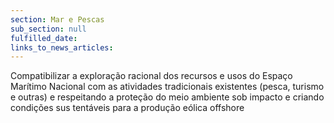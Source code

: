 ```yaml
---
section: Mar e Pescas
sub_section: null
fulfilled_date:
links_to_news_articles:
---
```


Compatibilizar a exploração racional dos recursos e usos do Espaço Marítimo Nacional com as atividades tradicionais existentes (pesca, turismo e outras) e respeitando a proteção do meio ambiente sob impacto e criando condições sus tentáveis para a produção eólica offshore